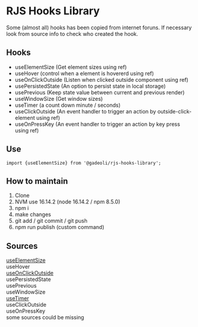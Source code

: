 # RJS Hooks Library

Some (almost all) hooks has been copied from internet foruns. If necessary look from source info to check who created the hook.

## Hooks 

- useElementSize (Get element sizes using ref)   
- useHover (control when a element is hovererd using ref)  
- useOnClickOutside (Listen when clicked outside component using ref)      
- usePersistedState (An option to persist state in local storage)  
- usePrevious (Keep state value between current and previous render)  
- useWindowSize (Get window sizes)  
- useTimer (a count down minute / seconds)  
- useClickOutside (An event handler to trigger an action by outside-click-element using ref)  
- useOnPressKey (An event handler to trigger an action by key press using ref)  

## Use

```
import {useElementSize} from '@gadeoli/rjs-hooks-library';
```

## How to maintain

1. Clone  
2. NVM use 16.14.2 (node 16.14.2 / npm 8.5.0)  
3. npm i  
4. make changes  
5. git add / git commit / git push  
6. npm run publish (custom command)  

## Sources
[useElementSize](https://usehooks-ts.com/react-hook/use-element-size)   
useHover  
[useOnClickOutside](https://usehooks.com/useOnClickOutside/)  
usePersistedState  
usePrevious  
useWindowSize    
[useTimer](https://www.codegrepper.com/code-examples/javascript/time+counter+in+react+js)  
useClickOutside  
useOnPressKey  
some sources could be missing